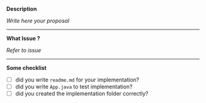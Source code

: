 **Description**

*Write here your proposal* 

---

**What Issue ?**

*Refer to issue*

---

**Some checklist**

* [ ] did you write `readme.md` for your implementation?
* [ ] did you write `App.java` to test implementation?
* [ ] did you created the implementation folder correctly?
